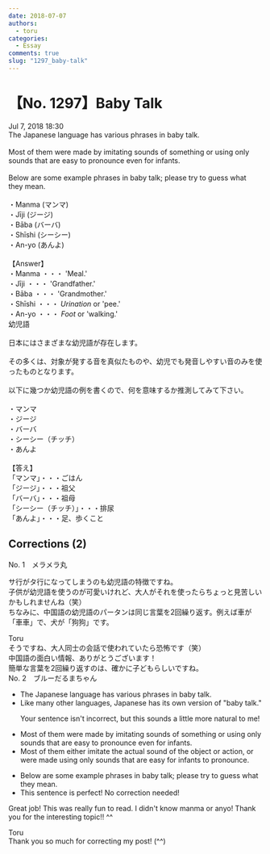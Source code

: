 ```yaml
---
date: 2018-07-07
authors:
  - toru
categories:
  - Essay
comments: true
slug: "1297_baby-talk"
---
```


# 【No. 1297】Baby Talk
<div class="date">Jul 7, 2018 18:30</div>
<div id="post"><div id="body_show_ori">
The Japanese language has various phrases in baby talk.<br/><br/>Most of them were made by imitating sounds of something or using only sounds that are easy to pronounce even for infants.<br/><br/>Below are some example phrases in baby talk; please try to guess what they mean.<br/><br/>・Manma (マンマ)<br/>・Jīji (ジージ)<br/>・Bāba (バーバ)<br/>・Shīshi (シーシー)<br/>・An-yo (あんよ)<br/><br/>【Answer】<br/>・Manma ・・・ 'Meal.'<br/>・Jīji ・・・ 'Grandfather.'<br/>・Bāba ・・・ 'Grandmother.'<br/>・Shīshi ・・・ <em>Urination</em> or 'pee.'<br/>・An-yo ・・・ <em>Foot</em> or 'walking.'
</div></div>

<!-- more -->

<div id="post_ja"><div id="body_show_mo">
幼児語<br/><br/>日本にはさまざまな幼児語が存在します。<br/><br/>その多くは、対象が発する音を真似たものや、幼児でも発音しやすい音のみを使ったものとなります。<br/><br/>以下に幾つか幼児語の例を書くので、何を意味するか推測してみて下さい。<br/><br/>・マンマ<br/>・ジージ<br/>・バーバ<br/>・シーシー（チッチ）<br/>・あんよ<br/><br/>【答え】<br/>「マンマ」・・・ごはん<br/>「ジージ」・・・祖父<br/>「バーバ」・・・祖母<br/>「シーシー（チッチ）」・・・排尿<br/>「あんよ」・・・足、歩くこと
</div></div>

## Corrections (2)
<div id="block"><div class="first_name"> No. 1　<span class="just_name">メラメラ丸</span></div><div id="block2">
<p class="comment_small">
 サ行がタ行になってしまうのも幼児語の特徴ですね。
 <br/>
 子供が幼児語を使うのが可愛いけれど、大人がそれを使ったらちょっと見苦しいかもしれませんね（笑）
 <br/>
 ちなみに、中国語の幼児語のパータンは同じ言葉を2回繰り返す。例えば車が「車車」で、犬が「狗狗」です。
</p>

</div><div class="name"><span class="just_name">Toru</span><br>
そうですね、大人同士の会話で使われていたら恐怖です（笑）<br/>中国語の面白い情報、ありがとうございます！<br/>簡単な言葉を2回繰り返すのは、確かに子どもらしいですね。
</div>
</div>
<div id="block"><div class="first_name"> No. 2　<span class="just_name">ブルーだるまちゃん</span></div><div id="block2">
<ul class="correction_field">
<li class="incorrect">The Japanese language has various phrases in baby talk.</li>
<li class="corrected correct">
Like many other languages, Japanese has its own version of "baby talk."
<p class="correction_comment">Your sentence isn't incorrect, but this sounds a little more natural to me!</p>
</li>
</ul>
<ul class="correction_field">
<li class="incorrect">Most of them were made by imitating sounds of something or using only sounds that are easy to pronounce even for infants.</li>
<li class="corrected correct">
Most of them either imitate the actual sound of the object or action, or were made using only sounds that are easy for infants to pronounce.
</li>
</ul>
<ul class="correction_field">
<li class="incorrect">Below are some example phrases in baby talk; please try to guess what they mean.</li>
<li class="corrected perfect">This sentence is perfect! No correction needed!</li>
</ul>
<p class="comment_small">
 Great job! This was really fun to read. I didn't know manma or anyo! Thank you for the interesting topic!! ^^
</p>

</div><div class="name"><span class="just_name">Toru</span><br>
Thank you so much for correcting my post! (^^)
</div>
</div>
